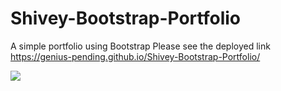 # Shivey-Bootstrap-Portfolio
A simple portfolio using Bootstrap 
Please see the deployed link https://genius-pending.github.io/Shivey-Bootstrap-Portfolio/

![](https://github.com/genius-pending/Shivey-Bootstrap-Portfolio/blob/master/imgs/profile%20screenshot.png)

